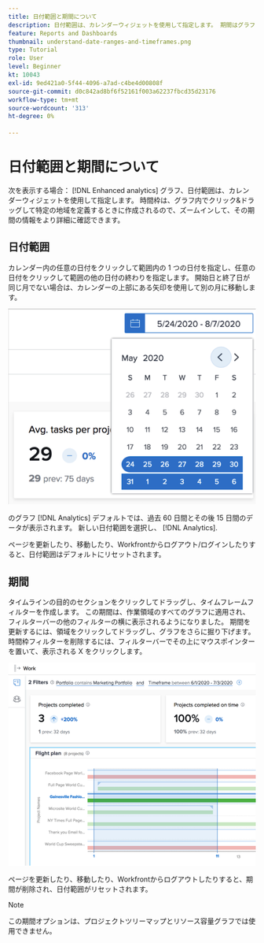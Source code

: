 ```yaml
---
title: 日付範囲と期間について
description: 日付範囲は、カレンダーウィジェットを使用して指定します。 期間はグラフ内で作成されます。
feature: Reports and Dashboards
thumbnail: understand-date-ranges-and-timeframes.png
type: Tutorial
role: User
level: Beginner
kt: 10043
exl-id: 9ed421a0-5f44-4096-a7ad-c4be4d00808f
source-git-commit: d0c842ad8bf6f52161f003a62237fbcd35d23176
workflow-type: tm+mt
source-wordcount: '313'
ht-degree: 0%

---
```


# 日付範囲と期間について

次を表示する場合： [!DNL Enhanced analytics] グラフ、日付範囲は、カレンダーウィジェットを使用して指定します。 時間枠は、グラフ内でクリック&amp;ドラッグして特定の地域を定義するときに作成されるので、ズームインして、その期間の情報をより詳細に確認できます。

## 日付範囲

カレンダー内の任意の日付をクリックして範囲内の 1 つの日付を指定し、任意の日付をクリックして範囲の他の日付の終わりを指定します。 開始日と終了日が同じ月でない場合は、カレンダーの上部にある矢印を使用して別の月に移動します。

![カレンダーウィジェットを使用して日付範囲を選択する画像](assets/section-1-3.png)

のグラフ [!DNL Analytics] デフォルトでは、過去 60 日間とその後 15 日間のデータが表示されます。 新しい日付範囲を選択し、 [!DNL Analytics].

ページを更新したり、移動したり、Workfrontからログアウト/ログインしたりすると、日付範囲はデフォルトにリセットされます。

## 期間

タイムラインの目的のセクションをクリックしてドラッグし、タイムフレームフィルターを作成します。 この期間は、作業領域のすべてのグラフに適用され、フィルターバーの他のフィルターの横に表示されるようになりました。 期間を更新するには、領域をクリックしてドラッグし、グラフをさらに掘り下げます。 時間枠フィルターを削除するには、フィルターバーでその上にマウスポインターを置いて、表示される X をクリックします。

![クリック&amp;ドラッグで日付範囲を選択する画像](assets/section-1-4.png)

ページを更新したり、移動したり、Workfrontからログアウトしたりすると、期間が削除され、日付範囲がリセットされます。

>[!NOTE]
>
>この期間オプションは、プロジェクトツリーマップとリソース容量グラフでは使用できません。
